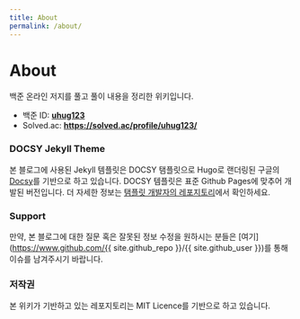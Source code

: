 ```yaml
---
title: About
permalink: /about/
---
```


# About
백준 온라인 저지를 풀고 풀이 내용을 정리한 위키입니다. 
 - 백준 ID: **[uhug123](https://www.acmicpc.net/user/uhug123)**
 - Solved.ac: **https://solved.ac/profile/uhug123/**

### DOCSY Jekyll Theme
본 블로그에 사용된 Jekyll 템플릿은 DOCSY 탬플릿으로 Hugo로 랜더링된 구글의 [Docsy](https://github.com/google/docsy)를 기반으로 하고 있습니다. DOCSY 템플릿은 표준 Github Pages에 맞추어 개발된 버전입니다. 더 자세한 정보는 [탬플릿 개발자의 레포지토리](https://github.com/vsoch/docsy-jekyll)에서 확인하세요.

### Support
만약, 본 블로그에 대한 질문 혹은 잘못된 정보 수정을 원하시는 분들은 [여기](https://www.github.com/{{ site.github_repo }}/{{ site.github_user }})를 통해 이슈를 남겨주시기 바랍니다.

### 저작권
본 위키가 기반하고 있는 레포지토리는 MIT Licence를 기반으로 하고 있습니다.
